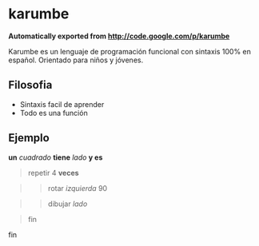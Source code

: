 # karumbe
**Automatically exported from http://code.google.com/p/karumbe**

Karumbe es un lenguaje de programación funcional con sintaxis 100% en español.
Orientado para niños y jóvenes.

## Filosofia ##
  * Sintaxis facil de aprender
  * Todo es una función


## Ejemplo ##

 **un** _cuadrado_ **tiene** _lado_ **y es**

 > repetir 4 **veces**

 > > rotar _izquierda_ 90

 > > dibujar _lado_

 > fin

 fin
